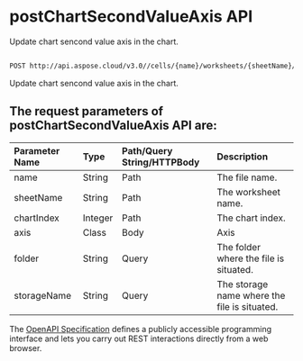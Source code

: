 # **postChartSecondValueAxis API**

Update chart sencond value axis in the chart. 

```bash

POST http://api.aspose.cloud/v3.0//cells/{name}/worksheets/{sheetName}/charts/{chartIndex}/secondvalueaxis

```
Update chart sencond value axis in the chart.

## The request parameters of **postChartSecondValueAxis** API are: 

| Parameter Name | Type | Path/Query String/HTTPBody | Description | 
| :- | :- | :- |:- | 
|name|String|Path|The file name.|
|sheetName|String|Path|The worksheet name.|
|chartIndex|Integer|Path|The chart index.|
|axis|Class|Body|Axis |
|folder|String|Query|The folder where the file is situated.|
|storageName|String|Query|The storage name where the file is situated.|


The [OpenAPI Specification](https://reference.aspose.cloud/cells/#/ChartsController/PostChartSecondValueAxis) defines a publicly accessible programming interface and lets you carry out REST interactions directly from a web browser.


